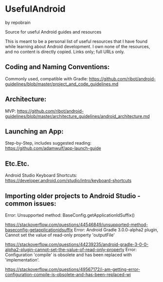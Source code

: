 # UsefulAndroid
by repobrain

Source for useful Android guides and resources

This is meant to be a personal list of useful resources that I have found while learning about Android development. I own none of the resources, and no content is directly copied. Links only; full URLs only.

## Coding and Naming Conventions:

Commonly used, compatible with Gradle: https://github.com/ribot/android-guidelines/blob/master/project_and_code_guidelines.md

## Architecture:

MVP: https://github.com/ribot/android-guidelines/blob/master/architecture_guidelines/android_architecture.md

## Launching an App:

Step-by-Step, includes suggested reading: https://github.com/adamwulf/app-launch-guide

## Etc.Etc.

Android Studio Keyboard Shortcuts: https://developer.android.com/studio/intro/keyboard-shortcuts

## Importing older projects to Android Studio - common issues:

Error: Unsupported method: BaseConfig.getApplicationIdSuffix() 

  https://stackoverflow.com/questions/44546849/unsupported-method-baseconfig-getapplicationidsuffix
Error: Android Gradle 3.0.0-alpha2 plugin, Cannot set the value of read-only property 'outputFile'

  https://stackoverflow.com/questions/44239235/android-gradle-3-0-0-alpha2-plugin-cannot-set-the-value-of-read-only-property
Error: Configuration 'compile' is obsolete and has been replaced with 'implementation'.

  https://stackoverflow.com/questions/49567172/i-am-getting-error-configuration-compile-is-obsolete-and-has-been-replaced-wi





